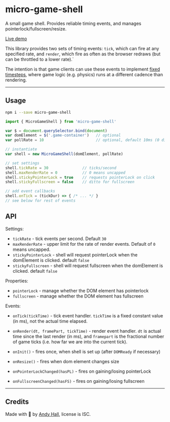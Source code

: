 
# micro-game-shell

A small game shell. Provides reliable timing events, and manages pointerlock/fullscreen/resize.

[Live demo](https://andyhall.github.io/micro-game-shell/)

This library provides two sets of timing events: `tick`, which can fire at any specified rate, and `render`, which fire as often as the browser redraws (but can be throttled to a lower rate).`

The intention is that game clients can use these events to implement 
[fixed timesteps](https://gafferongames.com/post/fix_your_timestep/), where game logic (e.g. physics) runs at a different cadence than rendering.


----

## Usage

```sh
npm i --save micro-game-shell
```

```js
import { MicroGameShell } from 'micro-game-shell'

var $ = document.querySelector.bind(document)
var domElement = $('.game-container')   // optional
var pollRate = 10                       // optional, default 10ms (0 disables polling)

// instantiate
var shell = new MicroGameShell(domElement, pollRate)

// set settings
shell.tickRate = 30               // ticks/second
shell.maxRenderRate = 0           // 0 means uncapped
shell.stickyPointerLock = true    // requests pointerLock on click
shell.stickyFullscreen = false    // ditto for fullscreen

// add event callbacks
shell.onTick = (tickDur) => { /* ... */ }
// see below for rest of events
```


## API

Settings:

 * `tickRate` - tick events per second. Default `30`
 * `maxRenderRate` - upper limit for the rate of render events. Default of `0` means uncapped.
 * `stickyPointerLock` - shell will request pointerLock when the domElement is clicked. default `false`
 * `stickyFullscreen` - shell will request fullscreen when the domElement is clicked. default `false`

Properties:

 * `pointerLock` - manage whether the DOM element has pointerlock
 * `fullscreen` - manage whether the DOM element has fullscreen

Events:

 * `onTick(tickTime)` - tick event handler. `tickTime` is a fixed constant value (in ms), not the actual time elapsed.
 * `onRender(dt, framePart, tickTime)` - render event handler. `dt` is actual time since the last render (in ms), and `framepart` is the fractional number of game ticks (i.e. how far we are into the current tick).

 * `onInit()` - fires once, when shell is set up (after `DOMReady` if necessary)
 * `onResize()` - fires when dom element changes size
 * `onPointerLockChanged(hasPL)` - fires on gaining/losing pointerLock
 * `onFullscreenChanged(hasFS)` - fires on gaining/losing fullscreen


----

## Credits

Made with 🍺 by [Andy Hall](https://twitter.com/fenomas), license is ISC.

